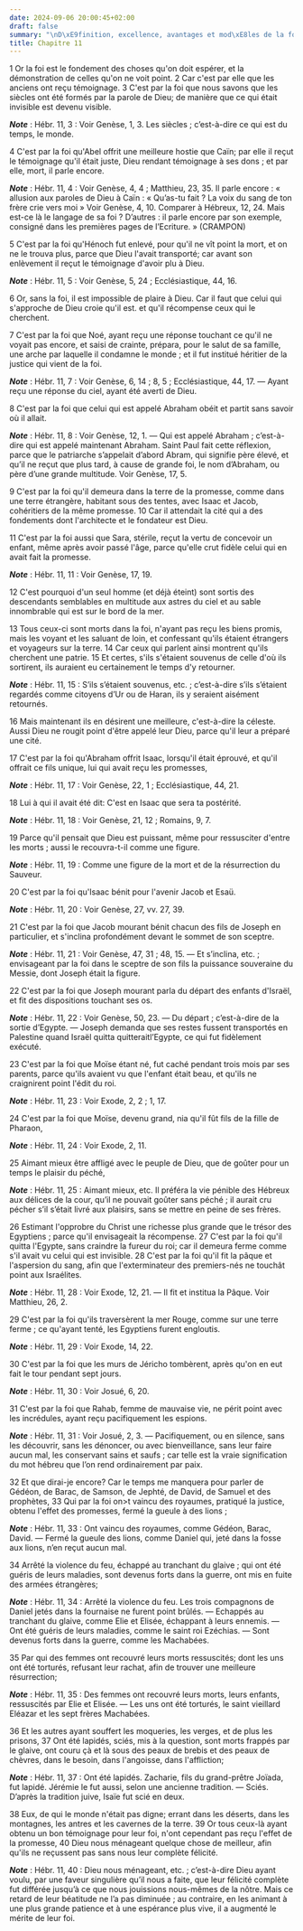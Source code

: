 ```yaml
---
date: 2024-09-06 20:00:45+02:00
draft: false
summary: "\nD\xE9finition, excellence, avantages et mod\xE8les de la foi.\n"
title: Chapitre 11
---
```





1 Or la foi est le fondement des choses qu'on doit espérer, et la démonstration de celles qu'on ne voit point. 2 Car c'est par elle que les anciens ont reçu témoignage. 3 C'est par la foi que nous savons que les siècles ont été formés par la parole de Dieu; de manière que ce qui était invisible est devenu visible.

***Note*** :  Hébr. 11, 3 : Voir Genèse, 1, 3. Les siècles ; c’est-à-dire ce qui est du temps, le monde.


4 C'est par la foi qu'Abel offrit une meilleure hostie que Caïn; par elle il reçut le témoignage qu'il était juste, Dieu rendant témoignage à ses dons ; et par elle, mort, il parle encore.

***Note*** :  Hébr. 11, 4 : Voir Genèse, 4, 4 ; Matthieu, 23, 35. Il parle encore : « allusion aux paroles de Dieu à Caïn : « Qu’as-tu fait ? La voix du sang de ton frère crie vers moi » Voir Genèse, 4, 10. Comparer à Hébreux, 12, 24. Mais est-ce là le langage de sa foi ? D’autres : il parle encore par son exemple, consigné dans les premières pages de l’Ecriture. » (CRAMPON)


5 C'est par la foi qu'Hénoch fut enlevé, pour qu'il ne vît point la mort, et on ne le trouva plus, parce que Dieu l'avait transporté; car avant son enlèvement il reçut le témoignage d'avoir plu à Dieu.

***Note*** :  Hébr. 11, 5 : Voir Genèse, 5, 24 ; Ecclésiastique, 44, 16.

6 Or, sans la foi, il est impossible de plaire à Dieu. Car il faut que celui qui s'approche de Dieu croie qu'il est. et qu'il récompense ceux qui le cherchent.


7 C'est par la foi que Noé, ayant reçu une réponse touchant ce qu'il ne voyait pas encore, et saisi de crainte, prépara, pour le salut de sa famille, une arche par laquelle il condamne le monde ; et il fut institué héritier de la justice qui vient de la foi.

***Note*** :  Hébr. 11, 7 : Voir Genèse, 6, 14 ; 8, 5 ; Ecclésiastique, 44, 17. ― Ayant reçu une réponse du ciel, ayant été averti de Dieu.


8 C'est par la foi que celui qui est appelé Abraham obéit et partit sans savoir où il allait.

***Note*** :  Hébr. 11, 8 : Voir Genèse, 12, 1. ― Qui est appelé Abraham ; c’est-à-dire qui est appelé maintenant Abraham. Saint Paul fait cette réflexion, parce que le patriarche s’appelait d’abord Abram, qui signifie père élevé, et qu’il ne reçut que plus tard, à cause de grande foi, le nom d’Abraham, ou père d’une grande multitude. Voir Genèse, 17, 5.

9 C'est par la foi qu'il demeura dans la terre de la promesse, comme dans une terre étrangère, habitant sous des tentes, avec Isaac et Jacob, cohéritiers de la même promesse. 10 Car il attendait la cité qui a des fondements dont l'architecte et le fondateur est Dieu.


11 C'est par la foi aussi que Sara, stérile, reçut la vertu de concevoir un enfant, même après avoir passé l'âge, parce qu'elle crut fidèle celui qui en avait fait la promesse.

***Note*** :  Hébr. 11, 11 : Voir Genèse, 17, 19.

12 C'est pourquoi d'un seul homme (et déjà éteint) sont sortis des descendants semblables en multitude aux astres du ciel et au sable innombrable qui est sur le bord de la mer.


13 Tous ceux-ci sont morts dans la foi, n'ayant pas reçu les biens promis, mais les voyant et les saluant de loin, et confessant qu'ils étaient étrangers et voyageurs sur la terre. 14 Car ceux qui parlent ainsi montrent qu'ils cherchent une patrie. 15 Et certes, s'ils s'étaient souvenus de celle d'où ils sortirent, ils auraient eu certainement le temps d'y retourner.

***Note*** :  Hébr. 11, 15 : S’ils s’étaient souvenus, etc. ; c’est-à-dire s’ils s’étaient regardés comme citoyens d’Ur ou de Haran, ils y seraient aisément retournés.

16 Mais maintenant ils en désirent une meilleure, c'est-à-dire la céleste. Aussi Dieu ne rougit point d'être appelé leur Dieu, parce qu'il leur a préparé une cité.


17 C'est par la foi qu'Abraham offrit Isaac, lorsqu'il était éprouvé, et qu'il offrait ce fils unique, lui qui avait reçu les promesses,

***Note*** :  Hébr. 11, 17 : Voir Genèse, 22, 1 ; Ecclésiastique, 44, 21.

18 Lui à qui il avait été dit: C'est en Isaac que sera ta postérité.

***Note*** :  Hébr. 11, 18 : Voir Genèse, 21, 12 ; Romains, 9, 7.

19 Parce qu'il pensait que Dieu est puissant, même pour ressusciter d'entre les morts ; aussi le recouvra-t-il comme une figure.

***Note*** :  Hébr. 11, 19 : Comme une figure de la mort et de la résurrection du Sauveur.


20 C'est par la foi qu'Isaac bénit pour l'avenir Jacob et Esaü.

***Note*** :  Hébr. 11, 20 : Voir Genèse, 27, vv. 27, 39.

21 C'est par la foi que Jacob mourant bénit chacun des fils de Joseph en particulier, et s'inclina profondément devant le sommet de son sceptre.

***Note*** :  Hébr. 11, 21 : Voir Genèse, 47, 31 ; 48, 15. ― Et s’inclina, etc. ; envisageant par la foi dans le sceptre de son fils la puissance souveraine du Messie, dont Joseph était la figure.

22 C'est par la foi que Joseph mourant parla du départ des enfants d'Israël, et fit des dispositions touchant ses os.

***Note*** :  Hébr. 11, 22 : Voir Genèse, 50, 23. ― Du départ ; c’est-à-dire de la sortie d’Egypte. ― Joseph demanda que ses restes fussent transportés en Palestine quand Israël quitta quitteraitl’Egypte, ce qui fut fidèlement exécuté.


23 C'est par la foi que Moïse étant né, fut caché pendant trois mois par ses parents, parce qu'ils avaient vu que l'enfant était beau, et qu'ils ne craignirent point l'édit du roi.

***Note*** :  Hébr. 11, 23 : Voir Exode, 2, 2 ; 1, 17.

24 C'est par la foi que Moïse, devenu grand, nia qu'il fût fils de la fille de Pharaon,

***Note*** :  Hébr. 11, 24 : Voir Exode, 2, 11.

25 Aimant mieux être affligé avec le peuple de Dieu, que de goûter pour un temps le plaisir du péché,

***Note*** :  Hébr. 11, 25 : Aimant mieux, etc. Il préféra la vie pénible des Hébreux aux délices de la cour, qu’il ne pouvait goûter sans péché ; il aurait cru pécher s’il s’était livré aux plaisirs, sans se mettre en peine de ses frères.

26 Estimant l'opprobre du Christ une richesse plus grande que le trésor des Egyptiens ; parce qu'il envisageait la récompense. 27 C'est par la foi qu'il quitta l'Egypte, sans craindre la fureur du roi; car il demeura ferme comme s'il avait vu celui qui est invisible. 28 C'est par la foi qu'il fit la pâque et l'aspersion du sang, afin que l'exterminateur des premiers-nés ne touchât point aux Israélites.

***Note*** :  Hébr. 11, 28 : Voir Exode, 12, 21. ― Il fit et institua la Pâque. Voir Matthieu, 26, 2.


29 C'est par la foi qu'ils traversèrent la mer Rouge, comme sur une terre ferme ; ce qu'ayant tenté, les Egyptiens furent engloutis.

***Note*** :  Hébr. 11, 29 : Voir Exode, 14, 22.

30 C'est par la foi que les murs de Jéricho tombèrent, après qu'on en eut fait le tour pendant sept jours.

***Note*** :  Hébr. 11, 30 : Voir Josué, 6, 20.

31 C'est par la foi que Rahab, femme de mauvaise vie, ne périt point avec les incrédules, ayant reçu pacifiquement les espions.

***Note*** :  Hébr. 11, 31 : Voir Josué, 2, 3. ― Pacifiquement, ou en silence, sans les découvrir, sans les dénoncer, ou avec bienveillance, sans leur faire aucun mal, les conservant sains et saufs ; car telle est la vraie signification du mot hébreu que l’on rend ordinairement par paix.


32 Et que dirai-je encore? Car le temps me manquera pour parler de Gédéon, de Barac, de Samson, de Jephté, de David, de Samuel et des prophètes, 33 Qui par la foi on>t vaincu des royaumes, pratiqué la justice, obtenu l'effet des promesses, fermé la gueule à des lions ;

***Note*** :  Hébr. 11, 33 : Ont vaincu des royaumes, comme Gédéon, Barac, David. ― Fermé la gueule des lions, comme Daniel qui, jeté dans la fosse aux lions, n’en reçut aucun mal.

34 Arrêté la violence du feu, échappé au tranchant du glaive ; qui ont été guéris de leurs maladies, sont devenus forts dans la guerre, ont mis en fuite des armées étrangères;

***Note*** :  Hébr. 11, 34 : Arrêté la violence du feu. Les trois compagnons de Daniel jetés dans la fournaise ne furent point brûlés. ― Echappés au tranchant du glaive, comme Elie et Elisée, échappant à leurs ennemis. ― Ont été guéris de leurs maladies, comme le saint roi Ezéchias. ― Sont devenus forts dans la guerre, comme les Machabées.

35 Par qui des femmes ont recouvré leurs morts ressuscités; dont les uns ont été torturés, refusant leur rachat, afin de trouver une meilleure résurrection;

***Note*** :  Hébr. 11, 35 : Des femmes ont recouvré leurs morts, leurs enfants, ressuscités par Elie et Elisée. ― Les uns ont été torturés, le saint vieillard Eléazar et les sept frères Machabées.

36 Et les autres ayant souffert les moqueries, les verges, et de plus les prisons, 37 Ont été lapidés, sciés, mis à la question, sont morts frappés par le glaive, ont couru çà et là sous des peaux de brebis et des peaux de chèvres, dans le besoin, dans l'angoisse, dans l'affliction;

***Note*** :  Hébr. 11, 37 : Ont été lapidés. Zacharie, fils du grand-prêtre Joïada, fut lapidé. Jérémie le fut aussi, selon une ancienne tradition. ― Sciés. D’après la tradition juive, Isaïe fut scié en deux.

38 Eux, de qui le monde n'était pas digne; errant dans les déserts, dans les montagnes, les antres et les cavernes de la terre. 39 Or tous ceux-là ayant obtenu un bon témoignage pour leur foi, n'ont cependant pas reçu l'effet de la promesse, 40 Dieu nous ménageant quelque chose de meilleur, afin qu'ils ne reçussent pas sans nous leur complète félicité.

***Note*** :  Hébr. 11, 40 : Dieu nous ménageant, etc. ; c’est-à-dire Dieu ayant voulu, par une faveur singulière qu’il nous a faite, que leur félicité complète fut différée jusqu’à ce que nous jouissions nous-mêmes de la nôtre. Mais ce retard de leur béatitude ne l’a pas diminuée ; au contraire, en les animant à une plus grande patience et à une espérance plus vive, il a augmenté le mérite de leur foi.

